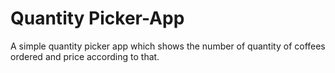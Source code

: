 # Quantity Picker-App
A simple quantity picker app which shows the number of quantity of coffees ordered and price according to that.

